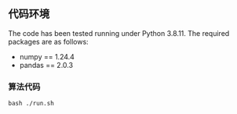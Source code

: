 ## 代码环境
The code has been tested running under Python 3.8.11. The required packages are as follows:

- numpy == 1.24.4
- pandas == 2.0.3

### 算法代码

```
bash ./run.sh
```
